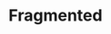 ---
title: "Fragmented"
description: "No one knows the reason why Alicia wears a mask, except the people that cause her to wear it. Rendy; who didn’t think he has anything to do with her, accidentally saw her face. But the fact is that Rendy is connected indirectly to the cause of Alicia’s condition. What relationship did these two people have? "
genre: "Drama | Romance"
creator: "callistahermin"
image: "/assets/img/fragmented.jpg"
web: "https://www.webtoons.com/en/challenge/fragmented/list?title_no=123208"
---